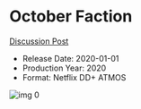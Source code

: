 # October Faction

[Discussion Post](https://www.avsforum.com/threads/bass-eq-for-filtered-movies.2995212/post-59142448)

* Release Date: 2020-01-01
* Production Year: 2020
* Format: Netflix DD+ ATMOS

![img 0](https://i.imgur.com/ON1ZdqL.jpg)

